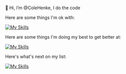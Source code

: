 👋 Hi, I’m @ColeHenke, I do the code

Here are some things I'm ok with:
  
[![My Skills](https://skillicons.dev/icons?i=java,spring,html,css,ts,angular,postman,postgres,py&theme=dark)](https://skillicons.dev)

Here are some things I'm doing my best to get better at:

[![My Skills](https://skillicons.dev/icons?i=sklearn,pytorch,tensorflow)](https://skillicons.dev)

Here's what's next on my list:

[![My Skills](https://skillicons.dev/icons?i=aws,docker)](https://skillicons.dev)
